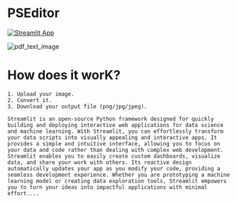 # PSEditor
 
 
 [![Streamlit App](https://static.streamlit.io/badges/streamlit_badge_black_white.svg)](https://yash19-yash19-pseditor.streamlit.app/)
 
 ![pdf_text_image](https://user-images.githubusercontent.com/50157142/214037439-448fafb8-5363-46cb-849e-6132f9bc0fb2.PNG)

 # How does it worK?




```
1. Upload your image.
2. Convert it.
3. Download your output file (png/jpg/jpeg).

Streamlit is an open-source Python framework designed for quickly building and deploying interactive web applications for data science and machine learning. With Streamlit, you can effortlessly transform your data scripts into visually appealing and interactive apps. It provides a simple and intuitive interface, allowing you to focus on your data and code rather than dealing with complex web development. Streamlit enables you to easily create custom dashboards, visualize data, and share your work with others. Its reactive design automatically updates your app as you modify your code, providing a seamless development experience. Whether you are prototyping a machine learning model or creating data exploration tools, Streamlit empowers you to turn your ideas into impactful applications with minimal effort....

